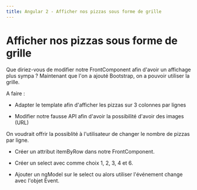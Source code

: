 ```yaml
---
title: Angular 2 - Afficher nos pizzas sous forme de grille
---
```


# Afficher nos pizzas sous forme de grille

Que diriez-vous de modifier notre FrontComponent afin d'avoir un affichage plus sympa ? Maintenant que l'on a ajouté Bootstrap, on a pouvoir utiliser la grille.

A faire :

- Adapter le template afin d'afficher les pizzas sur 3 colonnes par lignes

- Modifier notre fausse API afin d'avoir la possibilité d'avoir des images (URL)

On voudrait offrir la possiblité à l'utilisateur de changer le nombre de pizzas par ligne.

- Créer un attribut itemByRow dans notre FrontComponent.

- Créer un select avec comme choix 1, 2, 3, 4 et 6.

- Ajouter un ngModel sur le select ou alors utiliser l'événement change avec l'objet Event.
